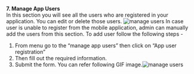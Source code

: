 **7. Manage App Users**<br>
In this section you will see all the users who are registered in your application. You can edit or delete those users.
![manage users]( https://drive.google.com/uc?export=view&id=1mOah3U-rlLPAqP3n1GdyAtBqe9JcpPtv)
In case user is unable to register from the mobile application, admin can manually add the users from this section. To add user follow the following steps - 
1. From menu go to the “manage app users” then click on “App user registration”
2. Then fill out the required information.
3. Submit the form.
You can refer following GIF image.![manage users]( https://drive.google.com/uc?export=view&id=1mOah3U-rlLPAqP3n1GdyAtBqe9JcpPtv)



 
